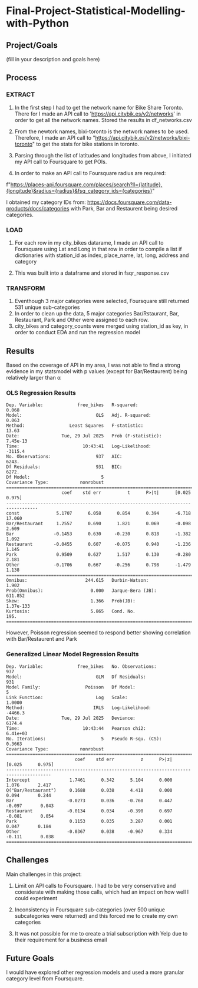 # Final-Project-Statistical-Modelling-with-Python

## Project/Goals
(fill in your description and goals here)

## Process
### EXTRACT

1. In the first step I had to get the network name for Bike Share Toronto. There for I made an API call to 'https://api.citybik.es/v2/networks' in order to get all the network names. Stored the results in df_networks.csv

2. From the newtork names, bixi-toronto is the network names to be used. Therefore, I made an API call to "https://api.citybik.es/v2/networks/bixi-toronto" to get the stats for bike stations in toronto.

3. Parsing through the list of latitudes and longitudes from above, I initiated my API call to Foursquare to get POIs.

4. In order to make an API call to Foursquare radius are required:

f"https://places-api.foursquare.com/places/search?ll={latitude},{longitude}&radius={radius}&fsq_category_ids={categories}"

I obtained my category IDs from: https://docs.foursquare.com/data-products/docs/categories with Park, Bar and Restaurent being desired categories.


### LOAD

1. For each row in my city_bikes datarame, I made an API call to Foursquare using Lat and Long in that row in order to compile a list if dictionaries with station_id as index, place_name, lat, long, address and category

2. This was built into a dataframe and stored in fsqr_response.csv


### TRANSFORM

1. Eventhough 3 major categories were selected, Foursquare still returned 531 unique sub-categories
2. In order to clean up the data, 5 major categories Bar/Rstaurant, Bar, Restaurant, Park and Other were assigned to each row.
3. city_bikes and category_counts were merged using station_id as key, in order to conduct EDA and run the regression model

## Results
Based on the coverage of API in my area, I was not able to find a strong evidence in my statsmodel with p values (except for Bar/Restaurent) being relatively larger than α

### OLS Regression Results

```
Dep. Variable:             free_bikes   R-squared:                       0.068
Model:                            OLS   Adj. R-squared:                  0.063
Method:                 Least Squares   F-statistic:                     13.63
Date:                Tue, 29 Jul 2025   Prob (F-statistic):           7.45e-13
Time:                        10:43:41   Log-Likelihood:                -3115.4
No. Observations:                 937   AIC:                             6243.
Df Residuals:                     931   BIC:                             6272.
Df Model:                           5   
Covariance Type:            nonrobust   
==================================================================================
                     coef    std err          t      P>|t|      [0.025      0.975]
----------------------------------------------------------------------------------
const              5.1707      6.058      0.854      0.394      -6.718      17.060
Bar/Restaurant     1.2557      0.690      1.821      0.069      -0.098       2.609
Bar               -0.1453      0.630     -0.230      0.818      -1.382       1.092
Restaurant        -0.0455      0.607     -0.075      0.940      -1.236       1.145
Park               0.9509      0.627      1.517      0.130      -0.280       2.181
Other             -0.1706      0.667     -0.256      0.798      -1.479       1.138
==============================================================================
Omnibus:                      244.615   Durbin-Watson:                   1.902
Prob(Omnibus):                  0.000   Jarque-Bera (JB):              611.852
Skew:                           1.366   Prob(JB):                    1.37e-133
Kurtosis:                       5.865   Cond. No.                         195.
==============================================================================
```

However, Poisson regression seemed to respond better showing correlation with Bar/Restaurent and Park

### Generalized Linear Model Regression Results

```
Dep. Variable:             free_bikes   No. Observations:                  937
Model:                            GLM   Df Residuals:                      931
Model Family:                 Poisson   Df Model:                            5
Link Function:                    Log   Scale:                          1.0000
Method:                          IRLS   Log-Likelihood:                -4466.3
Date:                Tue, 29 Jul 2025   Deviance:                       6174.4
Time:                        10:43:44   Pearson chi2:                 6.41e+03
No. Iterations:                     5   Pseudo R-squ. (CS):             0.3663
Covariance Type:            nonrobust                                         
=======================================================================================
                          coef    std err          z      P>|z|      [0.025      0.975]
---------------------------------------------------------------------------------------
Intercept               1.7461      0.342      5.104      0.000       1.076       2.417
Q("Bar/Restaurant")     0.1688      0.038      4.418      0.000       0.094       0.244
Bar                    -0.0273      0.036     -0.760      0.447      -0.097       0.043
Restaurant             -0.0134      0.034     -0.390      0.697      -0.081       0.054
Park                    0.1153      0.035      3.287      0.001       0.047       0.184
Other                  -0.0367      0.038     -0.967      0.334      -0.111       0.038
=======================================================================================
```



## Challenges 
Main challenges in this project:

1. Limit on API calls to Foursquare. I had to be very conservative and considerate with making those calls, which had an impact on how well I could experiment

2. Inconsistency in Foursquare sub-categories (over 500 unique subcategories were returned) and this forced me to create my own categories

3. It was not possible for me to create a  trial subscription with Yelp due to their requirement for a business email
## Future Goals
I would have explored other regression models and used a more granular category level from Foursquare.